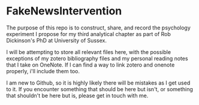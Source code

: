 # FakeNewsIntervention

The purpose of this repo is to construct, share, and record the psychology experiment I propose for my third analytical chapter as part of Rob Dickinson's PhD at University of Sussex. 

I will be attempting to store all relevant files here, with the possible exceptions of my zotero bibliography files and my personal reading notes that I take on OneNote. If I can find a way to link zotero and onenote properly, i'll include them too. 

I am new to Github, so it is highly likely there will be mistakes as I get used to it. If you encounter something that should be here but isn't, or something that shouldn't be here but is, please get in touch with me. 

